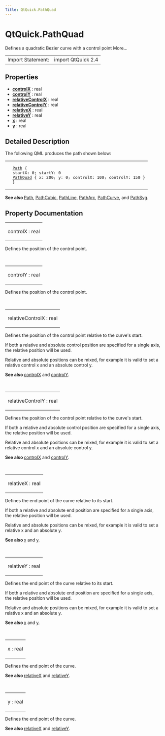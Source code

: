 ```yaml
---
Title: QtQuick.PathQuad
---
```


# QtQuick.PathQuad

<span class="subtitle"></span>
<!-- $$$PathQuad-brief -->
<p>Defines a quadratic Bezier curve with a control point More...</p>
<!-- @@@PathQuad -->
<table class="alignedsummary">
<tr><td class="memItemLeft rightAlign topAlign"> Import Statement:</td><td class="memItemRight bottomAlign"> import QtQuick 2.4</td></tr></table><ul>
</ul>
<h2 id="properties">Properties</h2>
<ul>
<li class="fn"><b><b><a href="#controlX-prop">controlX</a></b></b> : real</li>
<li class="fn"><b><b><a href="#controlY-prop">controlY</a></b></b> : real</li>
<li class="fn"><b><b><a href="#relativeControlX-prop">relativeControlX</a></b></b> : real</li>
<li class="fn"><b><b><a href="#relativeControlY-prop">relativeControlY</a></b></b> : real</li>
<li class="fn"><b><b><a href="#relativeX-prop">relativeX</a></b></b> : real</li>
<li class="fn"><b><b><a href="#relativeY-prop">relativeY</a></b></b> : real</li>
<li class="fn"><b><b><a href="#x-prop">x</a></b></b> : real</li>
<li class="fn"><b><b><a href="#y-prop">y</a></b></b> : real</li>
</ul>
<!-- $$$PathQuad-description -->
<h2 id="details">Detailed Description</h2>
</p>
<p>The following QML produces the path shown below:</p>
<table class="generic">
<tr valign="top"><td ><p class="centerAlign"><img src="https://assets.ubuntu.com/v1/a940402f-declarative-pathquad.png" alt="" /></p></td><td ><pre class="qml"><span class="type"><a href="QtQuick.Path.md">Path</a></span> {
<span class="name">startX</span>: <span class="number">0</span>; <span class="name">startY</span>: <span class="number">0</span>
<span class="type"><a href="index.html">PathQuad</a></span> { <span class="name">x</span>: <span class="number">200</span>; <span class="name">y</span>: <span class="number">0</span>; <span class="name">controlX</span>: <span class="number">100</span>; <span class="name">controlY</span>: <span class="number">150</span> }
}</pre>
</td></tr>
</table>
<p><b>See also </b><a href="QtQuick.Path.md">Path</a>, <a href="QtQuick.PathCubic.md">PathCubic</a>, <a href="QtQuick.PathLine.md">PathLine</a>, <a href="QtQuick.PathArc.md">PathArc</a>, <a href="QtQuick.PathCurve.md">PathCurve</a>, and <a href="QtQuick.PathSvg.md">PathSvg</a>.</p>
<!-- @@@PathQuad -->
<h2>Property Documentation</h2>
<!-- $$$controlX -->
<table class="qmlname"><tr valign="top" id="controlX-prop"><td class="tblQmlPropNode"><p><span class="name">controlX</span> : <span class="type">real</span></p></td></tr></table><p>Defines the position of the control point.</p>
<!-- @@@controlX -->
<br/>
<!-- $$$controlY -->
<table class="qmlname"><tr valign="top" id="controlY-prop"><td class="tblQmlPropNode"><p><span class="name">controlY</span> : <span class="type">real</span></p></td></tr></table><p>Defines the position of the control point.</p>
<!-- @@@controlY -->
<br/>
<!-- $$$relativeControlX -->
<table class="qmlname"><tr valign="top" id="relativeControlX-prop"><td class="tblQmlPropNode"><p><span class="name">relativeControlX</span> : <span class="type">real</span></p></td></tr></table><p>Defines the position of the control point relative to the curve's start.</p>
<p>If both a relative and absolute control position are specified for a single axis, the relative position will be used.</p>
<p>Relative and absolute positions can be mixed, for example it is valid to set a relative control x and an absolute control y.</p>
<p><b>See also </b><a href="#controlX-prop">controlX</a> and <a href="#controlY-prop">controlY</a>.</p>
<!-- @@@relativeControlX -->
<br/>
<!-- $$$relativeControlY -->
<table class="qmlname"><tr valign="top" id="relativeControlY-prop"><td class="tblQmlPropNode"><p><span class="name">relativeControlY</span> : <span class="type">real</span></p></td></tr></table><p>Defines the position of the control point relative to the curve's start.</p>
<p>If both a relative and absolute control position are specified for a single axis, the relative position will be used.</p>
<p>Relative and absolute positions can be mixed, for example it is valid to set a relative control x and an absolute control y.</p>
<p><b>See also </b><a href="#controlX-prop">controlX</a> and <a href="#controlY-prop">controlY</a>.</p>
<!-- @@@relativeControlY -->
<br/>
<!-- $$$relativeX -->
<table class="qmlname"><tr valign="top" id="relativeX-prop"><td class="tblQmlPropNode"><p><span class="name">relativeX</span> : <span class="type">real</span></p></td></tr></table><p>Defines the end point of the curve relative to its start.</p>
<p>If both a relative and absolute end position are specified for a single axis, the relative position will be used.</p>
<p>Relative and absolute positions can be mixed, for example it is valid to set a relative x and an absolute y.</p>
<p><b>See also </b><a href="#x-prop">x</a> and <a href="#y-prop">y</a>.</p>
<!-- @@@relativeX -->
<br/>
<!-- $$$relativeY -->
<table class="qmlname"><tr valign="top" id="relativeY-prop"><td class="tblQmlPropNode"><p><span class="name">relativeY</span> : <span class="type">real</span></p></td></tr></table><p>Defines the end point of the curve relative to its start.</p>
<p>If both a relative and absolute end position are specified for a single axis, the relative position will be used.</p>
<p>Relative and absolute positions can be mixed, for example it is valid to set a relative x and an absolute y.</p>
<p><b>See also </b><a href="#x-prop">x</a> and <a href="#y-prop">y</a>.</p>
<!-- @@@relativeY -->
<br/>
<!-- $$$x -->
<table class="qmlname"><tr valign="top" id="x-prop"><td class="tblQmlPropNode"><p><span class="name">x</span> : <span class="type">real</span></p></td></tr></table><p>Defines the end point of the curve.</p>
<p><b>See also </b><a href="#relativeX-prop">relativeX</a> and <a href="#relativeY-prop">relativeY</a>.</p>
<!-- @@@x -->
<br/>
<!-- $$$y -->
<table class="qmlname"><tr valign="top" id="y-prop"><td class="tblQmlPropNode"><p><span class="name">y</span> : <span class="type">real</span></p></td></tr></table><p>Defines the end point of the curve.</p>
<p><b>See also </b><a href="#relativeX-prop">relativeX</a> and <a href="#relativeY-prop">relativeY</a>.</p>
<!-- @@@y -->
<br/>
